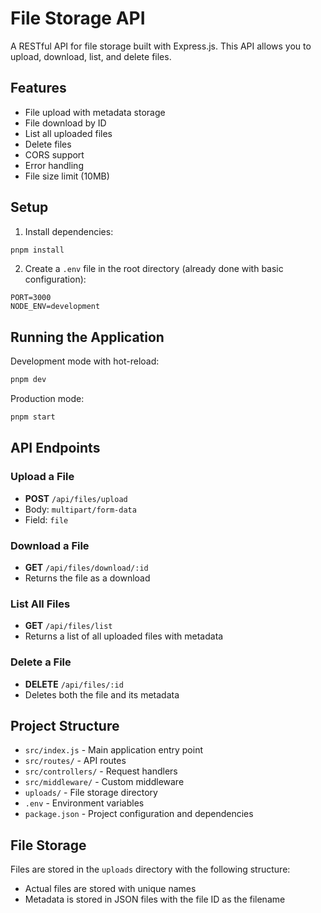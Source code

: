 # File Storage API

A RESTful API for file storage built with Express.js. This API allows you to upload, download, list, and delete files.

## Features

- File upload with metadata storage
- File download by ID
- List all uploaded files
- Delete files
- CORS support
- Error handling
- File size limit (10MB)

## Setup

1. Install dependencies:
```bash
pnpm install
```

2. Create a `.env` file in the root directory (already done with basic configuration):
```env
PORT=3000
NODE_ENV=development
```

## Running the Application

Development mode with hot-reload:
```bash
pnpm dev
```

Production mode:
```bash
pnpm start
```

## API Endpoints

### Upload a File
- **POST** `/api/files/upload`
- Body: `multipart/form-data`
- Field: `file`

### Download a File
- **GET** `/api/files/download/:id`
- Returns the file as a download

### List All Files
- **GET** `/api/files/list`
- Returns a list of all uploaded files with metadata

### Delete a File
- **DELETE** `/api/files/:id`
- Deletes both the file and its metadata

## Project Structure

- `src/index.js` - Main application entry point
- `src/routes/` - API routes
- `src/controllers/` - Request handlers
- `src/middleware/` - Custom middleware
- `uploads/` - File storage directory
- `.env` - Environment variables
- `package.json` - Project configuration and dependencies

## File Storage

Files are stored in the `uploads` directory with the following structure:
- Actual files are stored with unique names
- Metadata is stored in JSON files with the file ID as the filename 